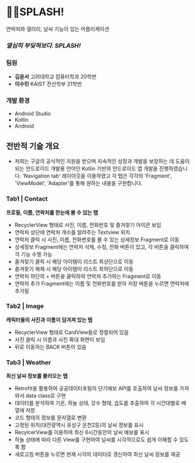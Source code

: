 # 🏄‍♂️SPLASH!
연락처와 갤러리, 날씨 기능이 있는 어플리케이션


### ***************************************************************열심히 부딪혀보다. SPLASH!***************************************************************

### 팀원

- **김윤서** 고려대학교 컴퓨터학과 20학번
- **이수민** KAIST 전산학부 21학번

### 개발 환경

- Android Studio
- Kotlin
- Android

## 전반적 기술 개요

- 저희는 구글의 공식적인 지원을 받으며 지속적인 성장과 개발을 보장하는 데 도움이 되는 안드로이드 개발용 언어인 Kotlin 기반의 안드로이드 앱 개발을 진행하였습니다. 'Navigation tab' 레이아웃을 이용하였고 각 탭은 각각의 'Fragment', 'ViewModel', 'Adapter'를 통해 원하는 내용을 구현합니다. 

### Tab1 | Contact

**프로필, 이름, 연락처를 한눈에 볼 수 있는 탭**

- RecyclerView 형태로 사진, 이름, 전화번호 및 즐겨찾기 아이콘 보임
- 연락처 상단에 연락처 개수를 알려주는 Textview 위치
- 연락처 클릭 시 사진, 이름, 전화번호를 볼 수 있는 상세정보 Fragment로 이동
- 상세정보 Fragment에는 연락처 삭제, 수정, 전화 버튼이 있고, 각 버튼을 클릭하여 각 기능 수행 가능
- 즐겨찾기 클릭 시 해당 아이템이 리스트 최상단으로 이동
- 즐겨찾기 해제 시 해당 아이템이 리스트 최하단으로 이동
- 연락처 하단의 + 버튼을 클릭하여 연락처 추가하는 Fragment로 이동
- 연락처 추가 Fragment에는 이름 및 전화번호를 받아 저장 버튼을 누르면 연락처에 추가됨

### Tab2 | Image

**캐릭터들의 사진과 이름이 담겨져 있는 탭**

- RecyclerView 형태로 CardView들로 정렬되어 있음
- 사진 클릭 시 이름과 사진 확대 화면이 보임
- 뒤로 이동하는 BACK 버튼이 있음

### Tab3 | Weather

**최신 날씨 정보를 불러오는 탭**

- Retrofit을 활용하여 공공데이터포털의 단기예보 API를 호출하여 날씨 정보를 가져와서 data class로 구현
- 데이터를 분석하여 기온, 하늘 상태, 강수 형태, 습도를 추출하여 각 시간대별로 배열에 저장
- 코드 형태의 정보를 문자열로 변환
- 고정된 위치(대전광역시 유성구 온천2등)의 날씨 정보를 표시
- RecylcerView를 이용하여 최신 6시간동안의 날씨 예보를 표시
- 하늘 상태에 따라 다른 View를 구현하여 날씨를 시각적으로도 쉽게 이해할 수 있도록 함
- 새로고침 버튼을 누르면 현재 시각의 데이터로 갱신하여 최신 날씨 정보를 제공
  
